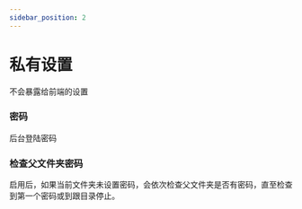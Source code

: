 ```yaml
---
sidebar_position: 2
---
```


# 私有设置
不会暴露给前端的设置
### 密码
后台登陆密码
### 检查父文件夹密码
启用后，如果当前文件夹未设置密码，会依次检查父文件夹是否有密码，直至检查到第一个密码或到跟目录停止。
